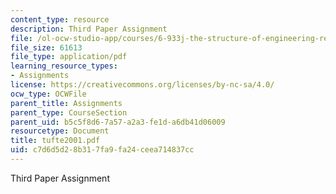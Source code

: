```yaml
---
content_type: resource
description: Third Paper Assignment
file: /ol-ocw-studio-app/courses/6-933j-the-structure-of-engineering-revolutions-fall-2001/c7d6d5d28b317fa9fa24ceea714837cc_tufte2001.pdf
file_size: 61613
file_type: application/pdf
learning_resource_types:
- Assignments
license: https://creativecommons.org/licenses/by-nc-sa/4.0/
ocw_type: OCWFile
parent_title: Assignments
parent_type: CourseSection
parent_uid: b5c5f8d6-7a57-a2a3-fe1d-a6db41d06009
resourcetype: Document
title: tufte2001.pdf
uid: c7d6d5d2-8b31-7fa9-fa24-ceea714837cc
---
```

Third Paper Assignment